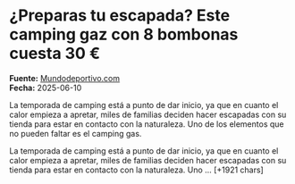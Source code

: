 # ¿Preparas tu escapada? Este camping gaz con 8 bombonas cuesta 30 €

**Fuente:** [Mundodeportivo.com](https://www.mundodeportivo.com/elrecomendador/viajes/20250610/1002480960/preparas-escapada-camping-gaz-8-bombonas-cuesta-30-decathlon-igualarlo.html)  
**Fecha:** 2025-06-10

La temporada de camping está a punto de dar inicio, ya que en cuanto el calor empieza a apretar, miles de familias deciden hacer escapadas con su tienda para estar en contacto con la naturaleza. Uno de los elementos que no pueden faltar es el camping gas.

La temporada de camping está a punto de dar inicio, ya que en cuanto el calor empieza a apretar, miles de familias deciden hacer escapadas con su tienda para estar en contacto con la naturaleza. Uno … [+1921 chars]
